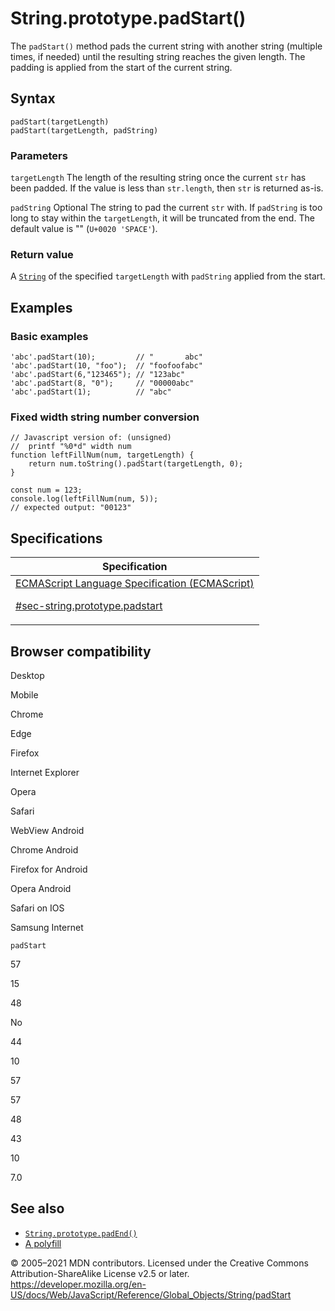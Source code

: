 # String.prototype.padStart()

The `padStart()` method pads the current string with another string (multiple times, if needed) until the resulting string reaches the given length. The padding is applied from the start of the current string.

## Syntax

    padStart(targetLength)
    padStart(targetLength, padString)

### Parameters

`targetLength`
The length of the resulting string once the current `str` has been padded. If the value is less than `str.length`, then `str` is returned as-is.

`padString` <span class="badge inline optional">Optional</span>
The string to pad the current `str` with. If `padString` is too long to stay within the `targetLength`, it will be truncated from the end. The default value is "" (`U+0020 'SPACE'`).

### Return value

A [`String`](../string) of the specified `targetLength` with `padString` applied from the start.

## Examples

### Basic examples

    'abc'.padStart(10);         // "       abc"
    'abc'.padStart(10, "foo");  // "foofoofabc"
    'abc'.padStart(6,"123465"); // "123abc"
    'abc'.padStart(8, "0");     // "00000abc"
    'abc'.padStart(1);          // "abc"

### Fixed width string number conversion

    // Javascript version of: (unsigned)
    //  printf "%0*d" width num
    function leftFillNum(num, targetLength) {
        return num.toString().padStart(targetLength, 0);
    }

    const num = 123;
    console.log(leftFillNum(num, 5));
    // expected output: "00123"

## Specifications

<table>
<thead>
<tr class="header">
<th>Specification</th>
</tr>
</thead>
<tbody>
<tr class="odd">
<td>
<a href="https://tc39.es/ecma262/#sec-string.prototype.padstart">ECMAScript Language Specification (ECMAScript)
<br/>

<span class="small">#sec-string.prototype.padstart</span>
</a>
</td>
</tr>
</tbody>
</table>

## Browser compatibility

Desktop

Mobile

Chrome

Edge

Firefox

Internet Explorer

Opera

Safari

WebView Android

Chrome Android

Firefox for Android

Opera Android

Safari on IOS

Samsung Internet

`padStart`

57

15

48

No

44

10

57

57

48

43

10

7.0

## See also

-   [`String.prototype.padEnd()`](padend)
-   [A polyfill](https://github.com/behnammodi/polyfill/blob/master/string.polyfill.js)

© 2005–2021 MDN contributors.
Licensed under the Creative Commons Attribution-ShareAlike License v2.5 or later.
<a href="https://developer.mozilla.org/en-US/docs/Web/JavaScript/Reference/Global_Objects/String/padStart" class="_attribution-link">https://developer.mozilla.org/en-US/docs/Web/JavaScript/Reference/Global_Objects/String/padStart</a>
